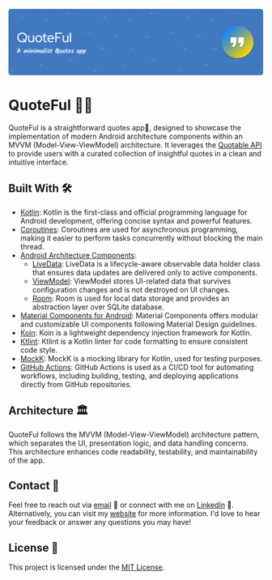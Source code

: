 ![](art/cover_image.png)
# QuoteFul 📜✨

QuoteFul is a straightforward quotes app📱, designed to showcase the implementation of modern Android architecture components within an MVVM (Model-View-ViewModel) architecture. 
It leverages the [Quotable API](https://docs.quotable.io) to provide users with a curated collection of insightful quotes in a clean and intuitive interface.

## Built With 🛠

- [Kotlin](https://kotlinlang.org/): Kotlin is the first-class and official programming language for Android development, offering concise syntax and powerful features.
- [Coroutines](https://kotlinlang.org/docs/reference/coroutines-overview.html): Coroutines are used for asynchronous programming, making it easier to perform tasks concurrently without blocking the main thread.
- [Android Architecture Components](https://developer.android.com/topic/libraries/architecture):
  - [LiveData](https://developer.android.com/topic/libraries/architecture/livedata): LiveData is a lifecycle-aware observable data holder class that ensures data updates are delivered only to active components.
  - [ViewModel](https://developer.android.com/topic/libraries/architecture/viewmodel): ViewModel stores UI-related data that survives configuration changes and is not destroyed on UI changes.
  - [Room](https://developer.android.com/topic/libraries/architecture/room): Room is used for local data storage and provides an abstraction layer over SQLite database.
- [Material Components for Android](https://github.com/material-components/material-components-android): Material Components offers modular and customizable UI components following Material Design guidelines.
- [Koin](https://insert-koin.io/): Koin is a lightweight dependency injection framework for Kotlin.
- [Ktlint](https://ktlint.github.io/): Ktlint is a Kotlin linter for code formatting to ensure consistent code style.
- [MockK](https://mockk.io/): MockK is a mocking library for Kotlin, used for testing purposes.
- [GitHub Actions](https://github.com/features/actions): GitHub Actions is used as a CI/CD tool for automating workflows, including building, testing, and deploying applications directly from GitHub repositories.

## Architecture 🏛️

QuoteFul follows the MVVM (Model-View-ViewModel) architecture pattern, which separates the UI, presentation logic, and data handling concerns. This architecture enhances code readability, testability, and maintainability of the app.

## Contact 📩

Feel free to reach out via [email](mailto:atiq.codes@gmail.com) 📧 or connect with me on [LinkedIn](https://www.linkedin.com/in/themaxcoder) 💼. 
Alternatively, you can visit my [website](https://atiq.work) for more information.
I'd love to hear your feedback or answer any questions you may have!

## License 📜

This project is licensed under the [MIT License](LICENSE).
